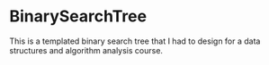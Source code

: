 # BinarySearchTree
This is a templated binary search tree that I had to design for a data structures and algorithm analysis course.
